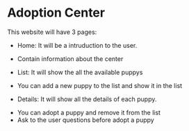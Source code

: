 # Adoption Center

This website will have 3 pages:

- Home: It will be a intruduction to the user.
* Contain information about the center

- List: It will show the all the available puppys
* You can add a new puppy to the list and show it in the list

- Details: It will show all the details of each puppy.
* You can adopt a puppy and remove it from the list
* Ask to the user questions before adopt a puppy